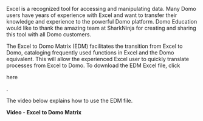 

Excel is a recognized tool for accessing and manipulating data. Many Domo users have years of experience with Excel and want to transfer their knowledge and experience to the powerful Domo platform. Domo Education would like to thank the amazing team at SharkNinja for creating and sharing this tool with all Domo customers.


 The Excel to Domo Matrix (EDM) facilitates the transition from Excel to Domo, cataloging frequently used functions in Excel and the Domo equivalent. This will allow the experienced Excel user to quickly translate processes from Excel to Domo. To download the EDM Excel file, click

here

.


 The video below explains how to use the EDM file.


**Video - Excel to Domo Matrix**

